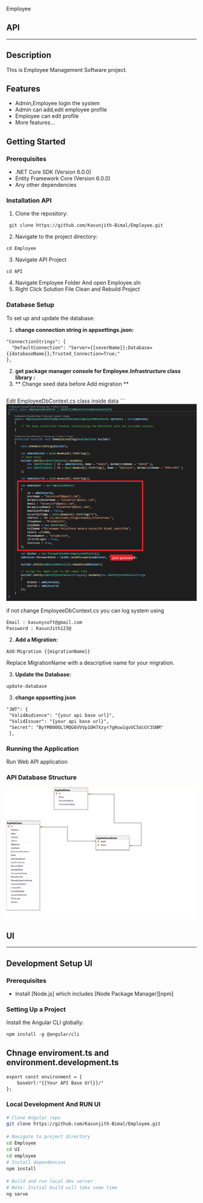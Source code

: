 Employee
## API 
-----------------------------------------------
## Description
This is Employee Management Software
project.
## Features
- Admin,Employee login the system
- Admin can add,edit employee profile
- Employee can edit profile
- More features...
## Getting Started
### Prerequisites
- .NET Core SDK (Version 6.0.0)
- Entity Framework Core (Version 6.0.0)
- Any other dependencies

### Installation API
1. Clone the repository:
```
 git clone https://github.com/Kasunjith-Bimal/Employee.git
 ```
2. Navigate to the project directory:
 ```
 cd Employee
 ```
3. Navigate API Project 
 ```
 cd API
 ```
4. Navigate Employee Folder And open Employee.sln
5. Right Click Solution File Clean and Rebuild Project  

### Database Setup
To set up and update the database:

1. **change connection string in appsettings.json:**

```
"ConnectionStrings": {
  "DefaultConnection": "Server={{severName}};Database={{databaseName}};Trusted_Connection=True;"
},
```
2. **get package manager console for Employee.Infrastructure class library :**
  1. ** Change seed data before Add migration **
     ``` 
   Edit EmployeeDbContext.cs class inside data 
    ```
   ![Change Seed Data](Document/EmployeeDbContext.png)

   if not change EmployeeDbContext.cs you can log system using 
   ```
   Email : kasunysoft@gmail.com
   Password : KasunJith123@
   ```
   
  2. **Add a Migration:**
   ```
   Add-Migration {{migrationName}}
   ```
   Replace MigrationName with a descriptive name for your migration.
   
  3. **Update the Database:**
   ```
   update-database
   ```
3. **change appsetting json**
 ```
 "JWT": {
  "ValidAudience": "{your api base url}",
  "ValidIssuer": "{your api base url}",
  "Secret": "ByYM000OLlMQG6VVVp1OH7Xzyr7gHuw1qvUC5dcGt3SNM"
  },
```




### Running the Application
Run Web API application

### API Database Structure 

![Database Structure](Document/DbStracture.png)

## UI 
-----------------------------------------------

## Development Setup UI 

### Prerequisites

- Install [Node.js] which includes [Node Package Manager][npm]

### Setting Up a Project

Install the Angular CLI globally:

```
npm install -g @angular/cli
```
## Chnage enviroment.ts and environment.development.ts

```
export const environment = {
    baseUrl:"{{Your API Base Url}}/"
};
```


### Local Development And RUN UI

```bash
# Clone Angular repo
git clone https://github.com/Kasunjith-Bimal/Employee.git

# Navigate to project directory
cd Employee
cd UI
cd employee
# Install dependencies
npm install

# Build and run local dev server
# Note: Initial build will take some time
ng serve 
```







